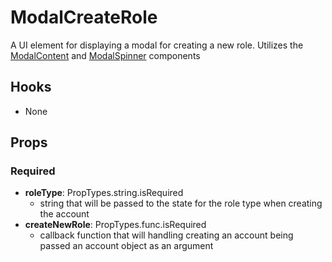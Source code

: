 # ModalCreateRole

A UI element for displaying a modal for creating a new role. Utilizes the [ModalContent](https://github.com/pay-theory/pay-theory-ui/tree/master/src/common/ModalContent) and [ModalSpinner](https://github.com/pay-theory/pay-theory-ui/tree/master/src/common/ModalSpinner) components

## Hooks

* None

## Props

### Required

* **roleType**: PropTypes.string.isRequired
  * string that will be passed to the state for the role type when creating the account
* **createNewRole**: PropTypes.func.isRequired
  * callback function that will handling creating an account being passed an account object as an argument